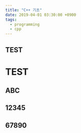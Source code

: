 ```yaml
---
title: "C++ 기초"
date: 2019-04-01 03:30:00 +0900
tags:
  - programming
  - cpp
---
```


TEST
----

TEST
====

ABC
---

12345
----

67890
-----
